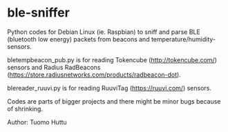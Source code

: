 # ble-sniffer
Python codes for Debian Linux (ie. Raspbian) to sniff and parse BLE (bluetooth low energy) packets from beacons and temperature/humidity-sensors.

bletempbeacon_pub.py is for reading Tokencube (http://tokencube.com/) sensors and Radius RadBeacons (https://store.radiusnetworks.com/products/radbeacon-dot).

blereader_ruuvi.py is for reading RuuviTag (https://ruuvi.com/) sensors.

Codes are parts of bigger projects and there might be minor bugs because of shrinking.


Author: Tuomo Huttu
